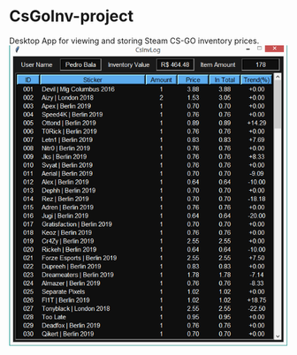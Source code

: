 # CsGoInv-project
  Desktop App for viewing and storing Steam CS-GO inventory prices.
![](img/csgoinv.png)
